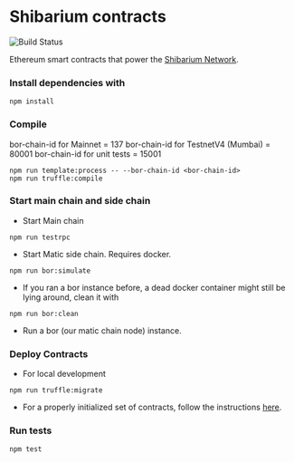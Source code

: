 # Shibarium contracts

![Build Status](https://github.com/maticnetwork/contracts/workflows/CI/badge.svg)

Ethereum smart contracts that power the [Shibarium Network](https://matic.network).

### Install dependencies with

```
npm install
```

### Compile

bor-chain-id for Mainnet = 137
bor-chain-id for TestnetV4 (Mumbai) = 80001
bor-chain-id for unit tests = 15001

```
npm run template:process -- --bor-chain-id <bor-chain-id>
npm run truffle:compile
```

### Start main chain and side chain

- Start Main chain

```
npm run testrpc
```

- Start Matic side chain. Requires docker.

```
npm run bor:simulate
```

- If you ran a bor instance before, a dead docker container might still be lying around, clean it with

```
npm run bor:clean
```

- Run a bor (our matic chain node) instance.

### Deploy Contracts

- For local development

```
npm run truffle:migrate
```

- For a properly initialized set of contracts, follow the instructions [here](./deploy-migrations/README.md).

### Run tests

```
npm test
```
